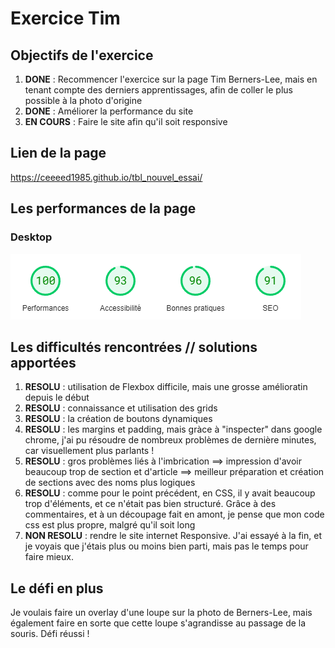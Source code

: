 # Exercice Tim


## Objectifs de l'exercice
1. **DONE** : Recommencer l'exercice sur la page Tim Berners-Lee, mais en tenant compte des derniers apprentissages, afin de coller le plus possible à la photo d'origine
1. **DONE** : Améliorer la performance du site
1. **EN COURS** : Faire le site afin qu'il soit responsive

## Lien de la page
 https://ceeeed1985.github.io/tbl_nouvel_essai/

## Les performances de la page
### Desktop
![Performance Bureau](/pictures/desktop_perf.png)

## Les difficultés rencontrées // solutions apportées
1. **RESOLU** : utilisation de Flexbox difficile, mais une grosse amélioratin depuis le début
1. **RESOLU** : connaissance et utilisation des grids
1. **RESOLU** : la création de boutons dynamiques
1. **RESOLU** : les margins et padding, mais gràce à "inspecter" dans google chrome, j'ai pu résoudre de nombreux problèmes de dernière minutes, car visuellement plus parlants !
1. **RESOLU** : gros problèmes liés à l'imbrication ==> impression d'avoir beaucoup trop de section et d'article ==> meilleur préparation et création de sections avec des noms plus logiques
1. **RESOLU** : comme pour le point précédent, en CSS, il y avait beaucoup trop d'éléments, et ce n'était pas bien structuré. Grâce à des commentaires, et à un découpage fait en amont, je pense que mon code css est plus propre, malgré qu'il soit long
1. **NON RESOLU** : rendre le site internet Responsive. J'ai essayé à la fin, et je voyais que j'étais plus ou moins bien parti, mais pas le temps pour faire mieux.


## Le défi en plus
Je voulais faire un overlay d'une loupe sur la photo de Berners-Lee, mais également faire en sorte que cette loupe s'agrandisse au passage de la souris. Défi réussi !